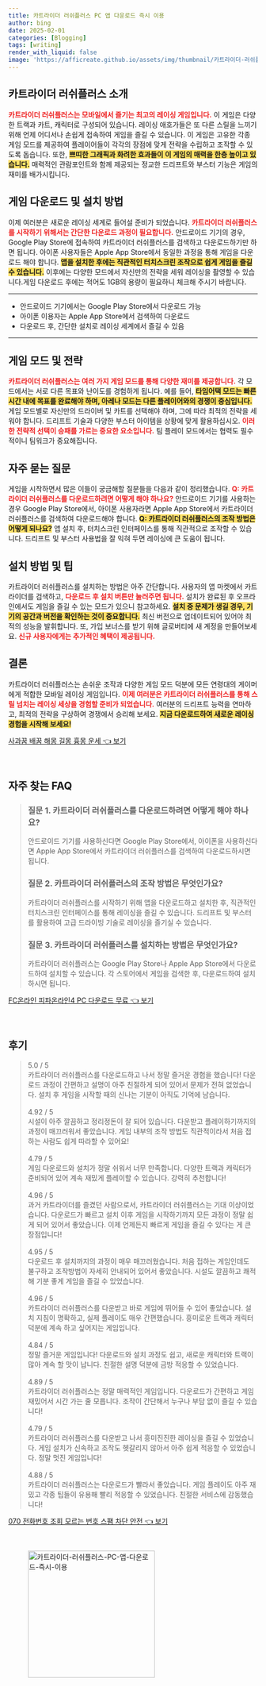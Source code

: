 ```yaml
---
title: 카트라이더 러쉬플러스 PC 앱 다운로드 즉시 이용
author: bing
date: 2025-02-01
categories: [Blogging]
tags: [writing]
render_with_liquid: false
image: 'https://afficreate.github.io/assets/img/thumbnail/카트라이더-러쉬플러스-PC-앱-다운로드-즉시-이용.webp'
---
```



<h2 id='카트라이더_러쉬플러스_소개'>카트라이더 러쉬플러스 소개</h2>

<p><b><span style="color: #ee2323;">카트라이더 러쉬플러스는 모바일에서 즐기는 최고의 레이싱 게임입니다.</span></b> 이 게임은 다양한 트랙과 카트, 캐릭터로 구성되어 있습니다. 레이싱 애호가들은 또 다른 스릴을 느끼기 위해 언제 어디서나 손쉽게 접속하여 게임을 즐길 수 있습니다. 이 게임은 고유한 각종 게임 모드를 제공하여 플레이어들이 각각의 장점에 맞게 전략을 수립하고 조작할 수 있도록 돕습니다. 또한, <b><span style="background-color: #ffe066;">쁘띠한 그래픽과 화려한 효과들이 이 게임의 매력을 한층 높이고 있습니다.</span></b> 매력적인 관람포인트와 함께 제공되는 정교한 드리프트와 부스터 기능은 게임의 재미를 배가시킵니다.</p>

<h2 id='게임_다운로드_및_설치'>게임 다운로드 및 설치 방법</h2>

<p>이제 여러분은 새로운 레이싱 세계로 들어설 준비가 되었습니다. <b><span style="color: #ee2323;">카트라이더 러쉬플러스를 시작하기 위해서는 간단한 다운로드 과정이 필요합니다.</span></b> 안드로이드 기기의 경우, Google Play Store에 접속하여 카트라이더 러쉬플러스를 검색하고 다운로드하기만 하면 됩니다. 아이폰 사용자들은 Apple App Store에서 동일한 과정을 통해 게임을 다운로드 해야 합니다. <b><span style="background-color: #ffe066;">앱을 설치한 후에는 직관적인 터치스크린 조작으로 쉽게 게임을 즐길 수 있습니다.</span></b> 이후에는 다양한 모드에서 자신만의 전략을 세워 레이싱을 촬영할 수 있습니다.게임 다운로드 후에는 적어도 1GB의 용량이 필요하니 체크해 주시기 바랍니다.</p>

<hr />

<ul>
    <li>안드로이드 기기에서는 Google Play Store에서 다운로드 가능</li>
    <li>아이폰 이용자는 Apple App Store에서 검색하여 다운로드</li>
    <li>다운로드 후, 간단한 설치로 레이싱 세계에서 즐길 수 있음</li>
</ul>

<hr />

<h2 id='게임_모드_및_전략'>게임 모드 및 전략</h2>

<p><b><span style="color: #ee2323;">카트라이더 러쉬플러스는 여러 가지 게임 모드를 통해 다양한 재미를 제공합니다.</span></b> 각 모드에서는 서로 다른 목표와 난이도를 경험하게 됩니다. 예를 들어, <b><span style="background-color: #ffe066;">타임어택 모드는 빠른 시간 내에 목표를 완료해야 하며, 아레나 모드는 다른 플레이어와의 경쟁이 중심입니다.</span></b> 게임 모드별로 자신만의 드라이버 및 카트를 선택해야 하며, 그에 따라 최적의 전략을 세워야 합니다. 드리프트 기술과 다양한 부스터 아이템을 상황에 맞게 활용하십시오. <b><span style="color: #ee2323;">이러한 전략적 선택이 승패를 가르는 중요한 요소입니다.</span></b> 팀 플레이 모드에서는 협력도 필수적이니 팀워크가 중요해집니다.</p>

<h2 id='자주_묻는_질문'>자주 묻는 질문</h2>

<p>게임을 시작하면서 많은 이들이 궁금해할 질문들을 다음과 같이 정리했습니다. <b><span style="color: #ee2323;">Q: 카트라이더 러쉬플러스를 다운로드하려면 어떻게 해야 하나요?</span></b> 안드로이드 기기를 사용하는 경우 Google Play Store에서, 아이폰 사용자라면 Apple App Store에서 카트라이더 러쉬플러스를 검색하여 다운로드해야 합니다. <b><span style="background-color: #ffe066;">Q: 카트라이더 러쉬플러스의 조작 방법은 어떻게 되나요?</span></b> 앱 설치 후, 터치스크린 인터페이스를 통해 직관적으로 조작할 수 있습니다. 드리프트 및 부스터 사용법을 잘 익혀 두면 레이싱에 큰 도움이 됩니다.</p>

<h2 id='설치_방법_및_팁'>설치 방법 및 팁</h2>

<p>카트라이더 러쉬플러스를 설치하는 방법은 아주 간단합니다. 사용자의 앱 마켓에서 카트라이더를 검색하고, <b><span style="color: #ee2323;">다운로드 후 설치 버튼만 눌러주면 됩니다.</span></b> 설치가 완료된 후 오프라인에서도 게임을 즐길 수 있는 모드가 있으니 참고하세요. <b><span style="background-color: #ffe066;">설치 중 문제가 생길 경우, 기기의 공간과 버전을 확인하는 것이 중요합니다.</span></b> 최신 버전으로 업데이트되어 있어야 최적의 성능을 발휘합니다. 또, 가입 보너스를 받기 위해 글로버티에 새 계정을 만들어보세요. <b><span style="color: #ee2323;">신규 사용자에게는 추가적인 혜택이 제공됩니다.</span></b></p>

<h2 id='결론'>결론</h2>

<p>카트라이더 러쉬플러스는 손쉬운 조작과 다양한 게임 모드 덕분에 모든 연령대의 게이머에게 적합한 모바일 레이싱 게임입니다. <b><span style="color: #ee2323;">이제 여러분은 카트라이더 러쉬플러스를 통해 스릴 넘치는 레이싱 세상을 경험할 준비가 되었습니다.</span></b> 여러분의 드리프트 능력을 연마하고, 최적의 전략을 구상하여 경쟁에서 승리해 보세요. <b><span style="background-color: #ffe066;">지금 다운로드하여 새로운 레이싱 경험을 시작해 보세요!</span></b></p>


<p><a class="click-button" title="사과꿈 배꿈 해몽 길몽 흉몽 운세" href="https://afficreate.github.io/posts/%EC%82%AC%EA%B3%BC%EA%BF%88-%EB%B0%B0%EA%BF%88-%ED%95%B4%EB%AA%BD-%EA%B8%B8%EB%AA%BD-%ED%9D%89%EB%AA%BD-%EC%9A%B4%EC%84%B8/" rel="dofollow">사과꿈 배꿈 해몽 길몽 흉몽 운세 👈 보기</a></p><br>
<h2 id='자주_찾는_FAQ'>자주 찾는 FAQ</h2>
<div itemscope="" itemtype="https://schema.org/FAQPage"> 
<blockquote> 
<div itemscope="" itemprop="mainEntity" itemtype="https://schema.org/Question"> 
<h3 itemprop="name">질문 1. 카트라이더 러쉬플러스를 다운로드하려면 어떻게 해야 하나요?</h3> 
<div itemscope="" itemprop="acceptedAnswer" itemtype="https://schema.org/Answer"> 
<span itemprop="text"> 
<p>안드로이드 기기를 사용하신다면 Google Play Store에서, 아이폰을 사용하신다면 Apple App Store에서 카트라이더 러쉬플러스를 검색하여 다운로드하시면 됩니다.</p> 
</span> 
</div> 
</div> 
<div itemscope="" itemprop="mainEntity" itemtype="https://schema.org/Question"> 
<h3 itemprop="name">질문 2. 카트라이더 러쉬플러스의 조작 방법은 무엇인가요?</h3> 
<div itemscope="" itemprop="acceptedAnswer" itemtype="https://schema.org/Answer"> 
<span itemprop="text"> 
<p>카트라이더 러쉬플러스를 시작하기 위해 앱을 다운로드하고 설치한 후, 직관적인 터치스크린 인터페이스를 통해 레이싱을 즐길 수 있습니다. 드리프트 및 부스터를 활용하여 고급 드라이빙 기술로 레이싱을 즐기실 수 있습니다.</p> 
</span> 
</div> 
</div> 
<div itemscope="" itemprop="mainEntity" itemtype="https://schema.org/Question"> 
<h3 itemprop="name">질문 3. 카트라이더 러쉬플러스를 설치하는 방법은 무엇인가요?</h3> 
<div itemscope="" itemprop="acceptedAnswer" itemtype="https://schema.org/Answer"> 
<span itemprop="text"> 
<p>카트라이더 러쉬플러스는 Google Play Store나 Apple App Store에서 다운로드하여 설치할 수 있습니다. 각 스토어에서 게임을 검색한 후, 다운로드하여 설치하시면 됩니다.</p> 
</span> 
</div> 
</div> 
</blockquote> 
</div>
<p><a class="click-button" title="FC온라인 피파온라인4 PC 다운로드 무료" href="https://afficreate.github.io/posts/FC%EC%98%A8%EB%9D%BC%EC%9D%B8-%ED%94%BC%ED%8C%8C%EC%98%A8%EB%9D%BC%EC%9D%B84-PC-%EB%8B%A4%EC%9A%B4%EB%A1%9C%EB%93%9C-%EB%AC%B4%EB%A3%8C/" rel="dofollow">FC온라인 피파온라인4 PC 다운로드 무료 👈 보기</a></p><br>
<h2 id='후기'>후기</h2>
<div itemscope itemtype="https://schema.org/Product">
  <blockquote>
  <div itemprop="review" itemscope itemtype="https://schema.org/Review">
      <div itemprop="reviewRating" itemscope itemtype="https://schema.org/Rating"> <span itemprop="ratingValue">5.0</span> / <span itemprop="bestRating">5</span> </div>
      <span itemprop="reviewBody">카트라이더 러쉬플러스를 다운로드하고 나서 정말 즐거운 경험을 했습니다! 다운로드 과정이 간편하고 설명이 아주 친절하게 되어 있어서 문제가 전혀 없었습니다. 설치 후 게임을 시작할 때의 신나는 기분이 아직도 기억에 남습니다.</span>
  </div>
  <br>
  <div itemprop="review" itemscope itemtype="https://schema.org/Review">
      <div itemprop="reviewRating" itemscope itemtype="https://schema.org/Rating"> <span itemprop="ratingValue">4.92</span> / <span itemprop="bestRating">5</span> </div>
      <span itemprop="reviewBody">시설이 아주 깔끔하고 정리정돈이 잘 되어 있습니다. 다운받고 플레이하기까지의 과정이 매끄러워서 좋았습니다. 게임 내부의 조작 방법도 직관적이라서 처음 접하는 사람도 쉽게 따라할 수 있어요!</span>
  </div>
  <br>
  <div itemprop="review" itemscope itemtype="https://schema.org/Review">
      <div itemprop="reviewRating" itemscope itemtype="https://schema.org/Rating"> <span itemprop="ratingValue">4.79</span> / <span itemprop="bestRating">5</span> </div>
      <span itemprop="reviewBody">게임 다운로드와 설치가 정말 쉬워서 너무 만족합니다. 다양한 트랙과 캐릭터가 준비되어 있어 계속 재밌게 플레이할 수 있습니다. 강력히 추천합니다!</span>
  </div>
  <br>
  <div itemprop="review" itemscope itemtype="https://schema.org/Review">
      <div itemprop="reviewRating" itemscope itemtype="https://schema.org/Rating"> <span itemprop="ratingValue">4.96</span> / <span itemprop="bestRating">5</span> </div>
      <span itemprop="reviewBody">과거 카트라이더를 즐겼던 사람으로서, 카트라이더 러쉬플러스는 기대 이상이었습니다. 다운로드가 빠르고 설치 이후 게임을 시작하기까지 모든 과정이 정말 쉽게 되어 있어서 좋았습니다. 이제 언제든지 빠르게 게임을 즐길 수 있다는 게 큰 장점입니다!</span>
  </div>
  <br>
  <div itemprop="review" itemscope itemtype="https://schema.org/Review">
      <div itemprop="reviewRating" itemscope itemtype="https://schema.org/Rating"> <span itemprop="ratingValue">4.95</span> / <span itemprop="bestRating">5</span> </div>
      <span itemprop="reviewBody">다운로드 후 설치까지의 과정이 매우 매끄러웠습니다. 처음 접하는 게임인데도 불구하고 조작방법이 자세히 안내되어 있어서 좋았습니다. 시설도 깔끔하고 쾌적해 기분 좋게 게임을 즐길 수 있었습니다.</span>
  </div>
  <br>
  <div itemprop="review" itemscope itemtype="https://schema.org/Review">
      <div itemprop="reviewRating" itemscope itemtype="https://schema.org/Rating"> <span itemprop="ratingValue">4.96</span> / <span itemprop="bestRating">5</span> </div>
      <span itemprop="reviewBody">카트라이더 러쉬플러스를 다운받고 바로 게임에 뛰어들 수 있어 좋았습니다. 설치 지침이 명확하고, 실제 플레이도 매우 간편했습니다. 흥미로운 트랙과 캐릭터 덕분에 계속 하고 싶어지는 게임입니다.</span>
  </div>
  <br>
  <div itemprop="review" itemscope itemtype="https://schema.org/Review">
      <div itemprop="reviewRating" itemscope itemtype="https://schema.org/Rating"> <span itemprop="ratingValue">4.84</span> / <span itemprop="bestRating">5</span> </div>
      <span itemprop="reviewBody">정말 즐거운 게임입니다! 다운로드와 설치 과정도 쉽고, 새로운 캐릭터와 트랙이 많아 계속 할 맛이 납니다. 친절한 설명 덕분에 금방 적응할 수 있었습니다.</span>
  </div>
  <br>
  <div itemprop="review" itemscope itemtype="https://schema.org/Review">
      <div itemprop="reviewRating" itemscope itemtype="https://schema.org/Rating"> <span itemprop="ratingValue">4.89</span> / <span itemprop="bestRating">5</span> </div>
      <span itemprop="reviewBody">카트라이더 러쉬플러스는 정말 매력적인 게임입니다. 다운로드가 간편하고 게임 재밌어서 시간 가는 줄 모릅니다. 조작이 간단해서 누구나 부담 없이 즐길 수 있습니다!</span>
  </div>
  <br>
  <div itemprop="review" itemscope itemtype="https://schema.org/Review">
      <div itemprop="reviewRating" itemscope itemtype="https://schema.org/Rating"> <span itemprop="ratingValue">4.79</span> / <span itemprop="bestRating">5</span> </div>
      <span itemprop="reviewBody">카트라이더 러쉬플러스를 다운받고 나서 흥미진진한 레이싱을 즐길 수 있었습니다. 게임 설치가 신속하고 조작도 헷갈리지 않아서 아주 쉽게 적응할 수 있었습니다. 정말 멋진 게임입니다!</span>
  </div>
  <br>
  <div itemprop="review" itemscope itemtype="https://schema.org/Review">
      <div itemprop="reviewRating" itemscope itemtype="https://schema.org/Rating"> <span itemprop="ratingValue">4.88</span> / <span itemprop="bestRating">5</span> </div>
      <span itemprop="reviewBody">카트라이더 러쉬플러스는 다운로드가 빨라서 좋았습니다. 게임 플레이도 아주 재밌고 각종 팁들이 유용해 빨리 적응할 수 있었습니다. 친절한 서비스에 감동했습니다!</span>
  </div>
  </blockquote>
</div>
<p><a class="click-button" title="070 전화번호 조회 모르는 번호 스팸 차단 안전" href="https://afficreate.github.io/posts/070-%EC%A0%84%ED%99%94%EB%B2%88%ED%98%B8-%EC%A1%B0%ED%9A%8C-%EB%AA%A8%EB%A5%B4%EB%8A%94-%EB%B2%88%ED%98%B8-%EC%8A%A4%ED%8C%B8-%EC%B0%A8%EB%8B%A8-%EC%95%88%EC%A0%84/" rel="dofollow">070 전화번호 조회 모르는 번호 스팸 차단 안전 👈 보기</a></p><br>
<figure class="image"><img src="https://afficreate.github.io/assets/img/thumbnail/카트라이더-러쉬플러스-PC-앱-다운로드-즉시-이용.webp" alt="카트라이더-러쉬플러스-PC-앱-다운로드-즉시-이용" width="256" height="256"></figure>
